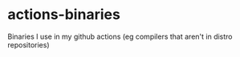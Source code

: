 # actions-binaries
Binaries I use in my github actions (eg compilers that aren't in distro repositories)
